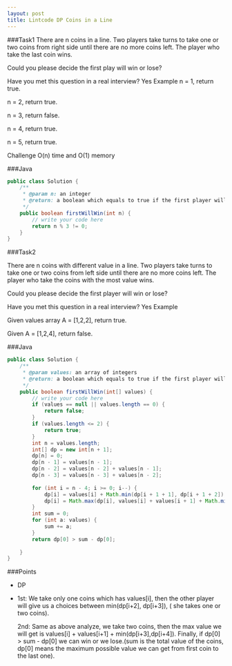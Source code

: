 ```yaml
---
layout: post
title: Lintcode DP Coins in a Line
---
```

###Task1
There are n coins in a line. Two players take turns to take one or two coins from right side until there are no more coins left. The player who take the last coin wins.

Could you please decide the first play will win or lose?

Have you met this question in a real interview? Yes
Example
n = 1, return true.

n = 2, return true.

n = 3, return false.

n = 4, return true.

n = 5, return true.

Challenge
O(n) time and O(1) memory

###Java
```java
public class Solution {
    /**
     * @param n: an integer
     * @return: a boolean which equals to true if the first player will win
     */
    public boolean firstWillWin(int n) {
        // write your code here
        return n % 3 != 0;
    }
}
```


###Task2

There are n coins with different value in a line. Two players take turns to take one or two coins from left side until there are no more coins left. The player who take the coins with the most value wins.

Could you please decide the first player will win or lose?

Have you met this question in a real interview? Yes
Example

Given values array A = [1,2,2], return true.

Given A = [1,2,4], return false. 
    
###Java
```java
public class Solution {
    /**
     * @param values: an array of integers
     * @return: a boolean which equals to true if the first player will win
     */
    public boolean firstWillWin(int[] values) {
        // write your code here
        if (values == null || values.length == 0) {
            return false;
        }
        if (values.length <= 2) {
            return true;
        }
        int n = values.length;
        int[] dp = new int[n + 1];
        dp[n] = 0;
        dp[n - 1] = values[n - 1];
        dp[n - 2] = values[n - 2] + values[n - 1];
        dp[n - 3] = values[n - 3] + values[n - 2];
        
        for (int i = n - 4; i >= 0; i--) {
            dp[i] = values[i] + Math.min(dp[i + 1 + 1], dp[i + 1 + 2]);
            dp[i] = Math.max(dp[i], values[i] + values[i + 1] + Math.min(dp[i + 2 + 1], dp[i + 2 + 2]));
        }
        int sum = 0;
        for (int a: values) {
            sum += a;
        }
        return dp[0] > sum - dp[0];
        
    }
}
```

###Points
* DP

*	1st: We take only one coins which has values[i], then the other player will give us a choices between min(dp[i+2], dp[i+3]), ( she takes one or two coins).


	2nd: Same as above analyze, we take two coins, then the max value we will get is values[i] + values[i+1] + min(dp[i+3],dp[i+4]). 
	Finally, if dp[0] > sum - dp[0] we can win or we lose.(sum is the total value of the coins, dp[0] means the maximum possible value we can get from first coin to the last one).